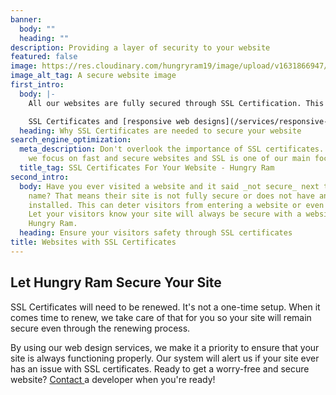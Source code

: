 ```yaml
---
banner:
  body: ""
  heading: ""
description: Providing a layer of security to your website
featured: false
image: https://res.cloudinary.com/hungryram19/image/upload/v1631866947/hungryram/ssl-secured-websites_ngocx3.jpg
image_alt_tag: A secure website image
first_intro:
  body: |-
    All our websites are fully secured through SSL Certification. This is something Google requires for all websites otherwise your sites show up as not secured. That's something you wouldn't want your visitors to see if you need them to submit contact forms.

    SSL Certificates and [responsive web designs](/services/responsive-web-design/) are some of the most important web standard rules when it comes to designing websites. At Hungry Ram, SSL Certificate is a must since our main focus is fast and secure websites. We ensure every single page is encrypted after launching the website.
  heading: Why SSL Certificates are needed to secure your website
search_engine_optimization:
  meta_description: Don't overlook the importance of SSL certificates. At Hungry Ram,
    we focus on fast and secure websites and SSL is one of our main focus.
  title_tag: SSL Certificates For Your Website - Hungry Ram
second_intro:
  body: Have you ever visited a website and it said _not secure_ next to their domain
    name? That means their site is not fully secure or does not have an SSL certificate
    installed. This can deter visitors from entering a website or even buying a product.
    Let your visitors know your site will always be secure with a website through
    Hungry Ram.
  heading: Ensure your visitors safety through SSL certificates
title: Websites with SSL Certificates
---
```

## Let Hungry Ram Secure Your Site

SSL Certificates will need to be renewed. It's not a one-time setup. When it comes time to renew, we take care of that for you so your site will remain secure even through the renewing process.

By using our web design services, we make it a priority to ensure that your site is always functioning properly. Our system will alert us if your site ever has an issue with SSL certificates. Ready to get a worry-free and secure website? [Contact ](/contact)a developer when you're ready!